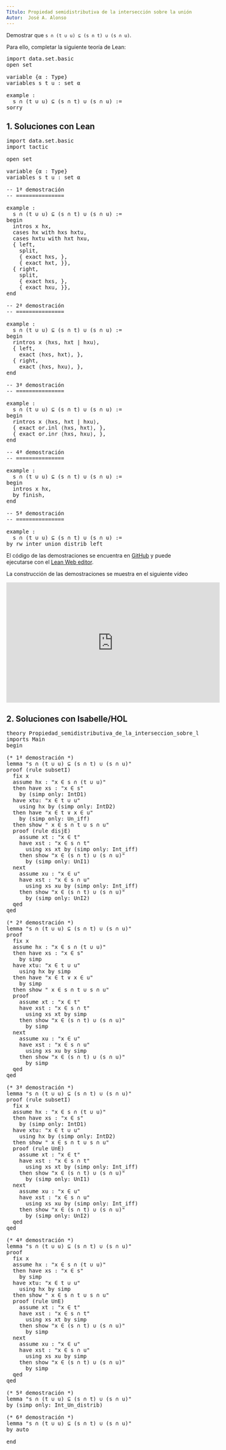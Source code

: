 ```yaml
---
Título: Propiedad semidistributiva de la intersección sobre la unión
Autor:  José A. Alonso
---
```


Demostrar que `s ∩ (t ∪ u) ⊆ (s ∩ t) ∪ (s ∩ u)`.

Para ello, completar la siguiente teoría de Lean:

<pre lang="lean">
import data.set.basic
open set

variable {α : Type}
variables s t u : set α

example :
  s ∩ (t ∪ u) ⊆ (s ∩ t) ∪ (s ∩ u) :=
sorry
</pre>

## 1. Soluciones con Lean

<pre lang="lean">
import data.set.basic
import tactic

open set

variable {α : Type}
variables s t u : set α

-- 1ª demostración
-- ===============

example :
  s ∩ (t ∪ u) ⊆ (s ∩ t) ∪ (s ∩ u) :=
begin
  intros x hx,
  cases hx with hxs hxtu,
  cases hxtu with hxt hxu,
  { left,
    split,
    { exact hxs, },
    { exact hxt, }},
  { right,
    split,
    { exact hxs, },
    { exact hxu, }},
end

-- 2ª demostración
-- ===============

example :
  s ∩ (t ∪ u) ⊆ (s ∩ t) ∪ (s ∩ u) :=
begin
  rintros x ⟨hxs, hxt | hxu⟩,
  { left,
    exact ⟨hxs, hxt⟩, },
  { right,
    exact ⟨hxs, hxu⟩, },
end

-- 3ª demostración
-- ===============

example :
  s ∩ (t ∪ u) ⊆ (s ∩ t) ∪ (s ∩ u) :=
begin
  rintros x ⟨hxs, hxt | hxu⟩,
  { exact or.inl ⟨hxs, hxt⟩, },
  { exact or.inr ⟨hxs, hxu⟩, },
end

-- 4ª demostración
-- ===============

example :
  s ∩ (t ∪ u) ⊆ (s ∩ t) ∪ (s ∩ u) :=
begin
  intros x hx,
  by finish,
end

-- 5ª demostración
-- ===============

example :
  s ∩ (t ∪ u) ⊆ (s ∩ t) ∪ (s ∩ u) :=
by rw inter_union_distrib_left
</pre>

El código de las demostraciones se encuentra en [GitHub](https://github.com/jaalonso/Razonando-con-Lean/blob/main/src/Propiedad_semidistributiva_de_la_interseccion_sobre_la_union.lean) y puede ejecutarse con el [Lean Web editor](https://leanprover-community.github.io/lean-web-editor/#url=https://raw.githubusercontent.com/jaalonso/Razonando-con-Lean/main/src/Propiedad_semidistributiva_de_la_interseccion_sobre_la_union.lean).

La construcción de las demostraciones se muestra en el siguiente vídeo

<iframe width="560" height="315" src="https://www.youtube.com/embed/DRKAjEeeM_8" title="YouTube video player" frameborder="0" allow="accelerometer; autoplay; clipboard-write; encrypted-media; gyroscope; picture-in-picture" allowfullscreen></iframe>

## 2. Soluciones con Isabelle/HOL

<pre lang="isar">
theory Propiedad_semidistributiva_de_la_interseccion_sobre_la_union
imports Main
begin

(* 1ª demostración *)
lemma "s ∩ (t ∪ u) ⊆ (s ∩ t) ∪ (s ∩ u)"
proof (rule subsetI)
  fix x
  assume hx : "x ∈ s ∩ (t ∪ u)"
  then have xs : "x ∈ s"
    by (simp only: IntD1)
  have xtu: "x ∈ t ∪ u"
    using hx by (simp only: IntD2)
  then have "x ∈ t ∨ x ∈ u"
    by (simp only: Un_iff)
  then show " x ∈ s ∩ t ∪ s ∩ u"
  proof (rule disjE)
    assume xt : "x ∈ t"
    have xst : "x ∈ s ∩ t"
      using xs xt by (simp only: Int_iff)
    then show "x ∈ (s ∩ t) ∪ (s ∩ u)"
      by (simp only: UnI1)
  next
    assume xu : "x ∈ u"
    have xst : "x ∈ s ∩ u"
      using xs xu by (simp only: Int_iff)
    then show "x ∈ (s ∩ t) ∪ (s ∩ u)"
      by (simp only: UnI2)
  qed
qed

(* 2ª demostración *)
lemma "s ∩ (t ∪ u) ⊆ (s ∩ t) ∪ (s ∩ u)"
proof
  fix x
  assume hx : "x ∈ s ∩ (t ∪ u)"
  then have xs : "x ∈ s"
    by simp
  have xtu: "x ∈ t ∪ u"
    using hx by simp
  then have "x ∈ t ∨ x ∈ u"
    by simp
  then show " x ∈ s ∩ t ∪ s ∩ u"
  proof
    assume xt : "x ∈ t"
    have xst : "x ∈ s ∩ t"
      using xs xt by simp
    then show "x ∈ (s ∩ t) ∪ (s ∩ u)"
      by simp
  next
    assume xu : "x ∈ u"
    have xst : "x ∈ s ∩ u"
      using xs xu by simp
    then show "x ∈ (s ∩ t) ∪ (s ∩ u)"
      by simp
  qed
qed

(* 3ª demostración *)
lemma "s ∩ (t ∪ u) ⊆ (s ∩ t) ∪ (s ∩ u)"
proof (rule subsetI)
  fix x
  assume hx : "x ∈ s ∩ (t ∪ u)"
  then have xs : "x ∈ s"
    by (simp only: IntD1)
  have xtu: "x ∈ t ∪ u"
    using hx by (simp only: IntD2)
  then show " x ∈ s ∩ t ∪ s ∩ u"
  proof (rule UnE)
    assume xt : "x ∈ t"
    have xst : "x ∈ s ∩ t"
      using xs xt by (simp only: Int_iff)
    then show "x ∈ (s ∩ t) ∪ (s ∩ u)"
      by (simp only: UnI1)
  next
    assume xu : "x ∈ u"
    have xst : "x ∈ s ∩ u"
      using xs xu by (simp only: Int_iff)
    then show "x ∈ (s ∩ t) ∪ (s ∩ u)"
      by (simp only: UnI2)
  qed
qed

(* 4ª demostración *)
lemma "s ∩ (t ∪ u) ⊆ (s ∩ t) ∪ (s ∩ u)"
proof
  fix x
  assume hx : "x ∈ s ∩ (t ∪ u)"
  then have xs : "x ∈ s"
    by simp
  have xtu: "x ∈ t ∪ u"
    using hx by simp
  then show " x ∈ s ∩ t ∪ s ∩ u"
  proof (rule UnE)
    assume xt : "x ∈ t"
    have xst : "x ∈ s ∩ t"
      using xs xt by simp
    then show "x ∈ (s ∩ t) ∪ (s ∩ u)"
      by simp
  next
    assume xu : "x ∈ u"
    have xst : "x ∈ s ∩ u"
      using xs xu by simp
    then show "x ∈ (s ∩ t) ∪ (s ∩ u)"
      by simp
  qed
qed

(* 5ª demostración *)
lemma "s ∩ (t ∪ u) ⊆ (s ∩ t) ∪ (s ∩ u)"
by (simp only: Int_Un_distrib)

(* 6ª demostración *)
lemma "s ∩ (t ∪ u) ⊆ (s ∩ t) ∪ (s ∩ u)"
by auto

end
</pre>
